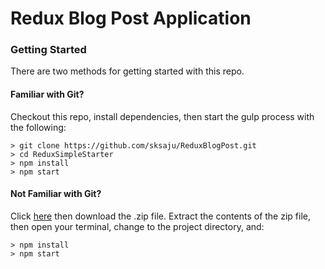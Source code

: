 # Redux Blog Post Application

### Getting Started

There are two methods for getting started with this repo.

#### Familiar with Git?
Checkout this repo, install dependencies, then start the gulp process with the following:

```
> git clone https://github.com/sksaju/ReduxBlogPost.git
> cd ReduxSimpleStarter
> npm install
> npm start
```

#### Not Familiar with Git?
Click [here](https://github.com/sksaju/ReduxBlogPost) then download the .zip file.  Extract the contents of the zip file, then open your terminal, change to the project directory, and:

```
> npm install
> npm start
```
